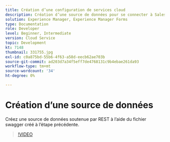 ```yaml
---
title: Création d’une configuration de services cloud
description: Création d’une source de données pour se connecter à Salesforce à l’aide des informations d’identification OAuth
solution: Experience Manager, Experience Manager Forms
type: Documentation
role: Developer
level: Beginner, Intermediate
version: Cloud Service
topic: Development
kt: 7148
thumbnail: 331755.jpg
exl-id: c0a875bd-55b6-4f63-a58d-eecb62ae703b
source-git-commit: ad203d7a34f5eff7de4768131c9b4ebae261da93
workflow-type: tm+mt
source-wordcount: '34'
ht-degree: 0%

---
```


# Création d’une source de données

Créez une source de données soutenue par REST à l’aide du fichier swagger créé à l’étape précédente.

>[!VIDEO](https://video.tv.adobe.com/v/331755/?quality=12&learn=on)
